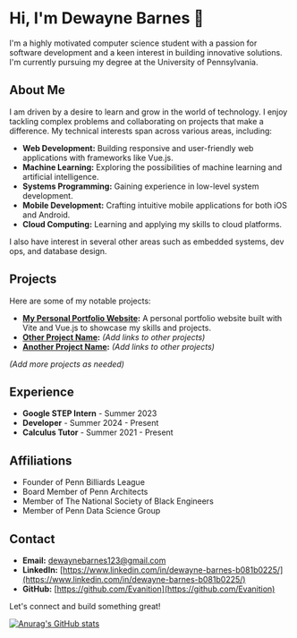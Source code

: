 # Hi, I'm Dewayne Barnes 👋

I'm a highly motivated computer science student with a passion for software development and a keen interest in building innovative solutions. I'm currently pursuing my degree at the University of Pennsylvania.

## About Me

I am driven by a desire to learn and grow in the world of technology. I enjoy tackling complex problems and collaborating on projects that make a difference. My technical interests span across various areas, including:

*   **Web Development:** Building responsive and user-friendly web applications with frameworks like Vue.js.
*   **Machine Learning:** Exploring the possibilities of machine learning and artificial intelligence.
*   **Systems Programming:** Gaining experience in low-level system development.
*   **Mobile Development:** Crafting intuitive mobile applications for both iOS and Android.
*   **Cloud Computing:** Learning and applying my skills to cloud platforms.

I also have interest in several other areas such as embedded systems, dev ops, and database design.

## Projects

Here are some of my notable projects:

*   **[My Personal Portfolio Website](https://github.com/Evanition/my-portfolio):** A personal portfolio website built with Vite and Vue.js to showcase my skills and projects.
*   **[Other Project Name](https://github.com/Evanition/other-project-repo):** *(Add links to other projects)*
*   **[Another Project Name](https://github.com/Evanition/another-project-repo):** *(Add links to other projects)*

*(Add more projects as needed)*

## Experience

*   **Google STEP Intern** - Summer 2023
*   **Developer** - Summer 2024 - Present
*   **Calculus Tutor** - Summer 2021 - Present

## Affiliations

*   Founder of Penn Billiards League
*   Board Member of Penn Architects
*   Member of The National Society of Black Engineers
*   Member of Penn Data Science Group

## Contact

*   **Email:** [dewaynebarnes123@gmail.com](mailto:dewaynebarnes123@gmail.com)
*   **LinkedIn:** [https://www.linkedin.com/in/dewayne-barnes-b081b0225/](https://www.linkedin.com/in/dewayne-barnes-b081b0225/)
*   **GitHub:** [https://github.com/Evanition](https://github.com/Evanition)

Let's connect and build something great!

[![Anurag's GitHub stats](https://github-readme-stats.vercel.app/api?username=Evanition)](https://github.com/anuraghazra/github-readme-stats)

